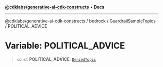 [**@cdklabs/generative-ai-cdk-constructs**](../../../../../README.md) • **Docs**

***

[@cdklabs/generative-ai-cdk-constructs](../../../../../README.md) / [bedrock](../../../README.md) / [GuardrailSampleTopics](../README.md) / POLITICAL\_ADVICE

# Variable: POLITICAL\_ADVICE

> `const` **POLITICAL\_ADVICE**: [`DeniedTopic`](../../../interfaces/DeniedTopic.md)
